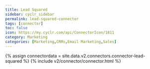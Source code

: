 ```yaml
---
title: Lead Squared
sidebar: cyclr_sidebar
permalink: lead-squared-connector
tags: [connector]
toc: false
icon: https://my.cyclr.com/api/ConnectorIcon/1811
category: Marketing
categories: [Marketing,CRMs,Email Marketing,Sales]
---
```

{% assign connectordata = site.data.v2.connectors.connector-lead-squared %}
{% include v2/connector/connector.html %}	